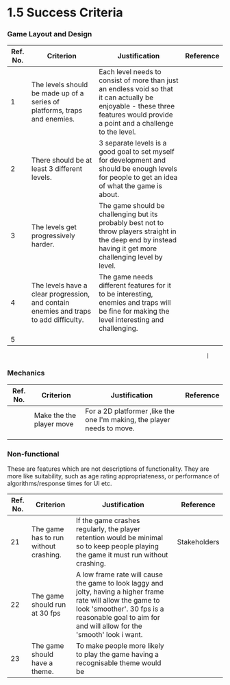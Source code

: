 # 1.5 Success Criteria

### Game Layout and Design&#x20;

| Ref. No. | Criterion                                                                             | Justification                                                                                                                                                                  | Reference |
| -------- | ------------------------------------------------------------------------------------- | ------------------------------------------------------------------------------------------------------------------------------------------------------------------------------ | --------- |
| 1        | The levels should be made up of a series of platforms, traps and enemies.             | Each level needs to consist of more than just an endless void so that it can actually be enjoyable - these three features would provide a point and a challenge to the level.  |           |
| 2        |  There should be at least 3 different levels.                                         | 3 separate levels is a good goal to set myself for development and should be enough levels for people to get an idea of what the game is about.                                |           |
| 3        | The levels get progressively harder.                                                  | The game should be challenging but its probably best not to throw players straight in the deep end by instead having it get more challenging level by level.                   |           |
| 4        | The levels have a clear progression, and contain enemies and traps to add difficulty. | The game needs different features for it to be interesting, enemies and traps will be fine for making the level interesting and challenging.                                   |           |
| 5        |                                                                                       |                                                                                                                                                                                |           |

```
                                                                 |
```

### Mechanics&#x20;

| Ref. No. | Criterion                | Justification                                                           | Reference  |
| -------- | ------------------------ | ----------------------------------------------------------------------- | ---------- |
|          | Make the the player move | For a 2D platformer ,like the one I'm making, the player needs to move. |            |
|          |                          |                                                                         |            |
|          |                          |                                                                         |            |

### Non-functional

These are features which are not descriptions of functionality. They are more like suitability, such as age rating appropriateness, or performance of algorithms/response times for UI etc.

| Ref. No. | Criterion                             | Justification                                                                                                                                                                                                        | Reference    |
| -------- | ------------------------------------- | -------------------------------------------------------------------------------------------------------------------------------------------------------------------------------------------------------------------- | ------------ |
| 21       | The game has to run without crashing. | If the game crashes regularly, the player retention would be minimal so to keep people playing the game it must run without crashing.                                                                                | Stakeholders |
| 22       | The game should run at 30 fps         | A low frame rate will cause the game to look laggy and jolty, having a higher frame rate will allow the game to look 'smoother'. 30 fps is a reasonable goal to aim for and will allow for the 'smooth' look i want. |              |
| 23       | The game should have a theme.         | To make people more likely to play the game having a recognisable theme would be                                                                                                                                     |              |
